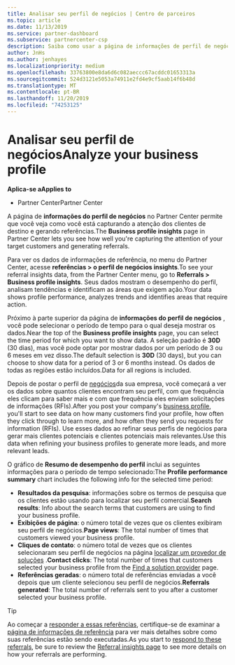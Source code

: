 ```yaml
---
title: Analisar seu perfil de negócios | Centro de parceiros
ms.topic: article
ms.date: 11/13/2019
ms.service: partner-dashboard
ms.subservice: partnercenter-csp
description: Saiba como usar a página de informações de perfil de negócios para ver como você está capturando a atenção dos clientes de destino e gerando referências.
author: JnHs
ms.author: jenhayes
ms.localizationpriority: medium
ms.openlocfilehash: 33763800e8da6d6c082aeccc67acddc01653313a
ms.sourcegitcommit: 524d3121e5053a74911e2fd4e9cf5aab14f6b48d
ms.translationtype: MT
ms.contentlocale: pt-BR
ms.lasthandoff: 11/20/2019
ms.locfileid: "74253125"
---
```

# <a name="analyze-your-business-profile"></a><span data-ttu-id="9ba00-103">Analisar seu perfil de negócios</span><span class="sxs-lookup"><span data-stu-id="9ba00-103">Analyze your business profile</span></span>
<!-- 
https://go.microsoft.com/fwlink/?linkid=849120
-->

<span data-ttu-id="9ba00-104">**Aplica-se a**</span><span class="sxs-lookup"><span data-stu-id="9ba00-104">**Applies to**</span></span>

- <span data-ttu-id="9ba00-105">Partner Center</span><span class="sxs-lookup"><span data-stu-id="9ba00-105">Partner Center</span></span>

<span data-ttu-id="9ba00-106">A página de **informações do perfil de negócios** no Partner Center permite que você veja como você está capturando a atenção dos clientes de destino e gerando referências.</span><span class="sxs-lookup"><span data-stu-id="9ba00-106">The **Business profile insights** page in Partner Center lets you see how well you're capturing the attention of your target customers and generating referrals.</span></span>

<span data-ttu-id="9ba00-107">Para ver os dados de informações de referência, no menu do Partner Center, acesse **referências > o perfil de negócios insights**.</span><span class="sxs-lookup"><span data-stu-id="9ba00-107">To see your referral insights data, from the Partner Center menu, go to **Referrals > Business profile insights**.</span></span> <span data-ttu-id="9ba00-108">Seus dados mostram o desempenho do perfil, analisam tendências e identificam as áreas que exigem ação.</span><span class="sxs-lookup"><span data-stu-id="9ba00-108">Your data shows profile performance, analyzes trends and identifies areas that require action.</span></span>

<span data-ttu-id="9ba00-109">Próximo à parte superior da página de **informações do perfil de negócios** , você pode selecionar o período de tempo para o qual deseja mostrar os dados.</span><span class="sxs-lookup"><span data-stu-id="9ba00-109">Near the top of the **Business profile insights** page, you can select the time period for which you want to show data.</span></span> <span data-ttu-id="9ba00-110">A seleção padrão é **30D** (30 dias), mas você pode optar por mostrar dados por um período de 3 ou 6 meses em vez disso.</span><span class="sxs-lookup"><span data-stu-id="9ba00-110">The default selection is **30D** (30 days), but you can choose to show data for a period of 3 or 6 months instead.</span></span> <span data-ttu-id="9ba00-111">Os dados de todas as regiões estão incluídos.</span><span class="sxs-lookup"><span data-stu-id="9ba00-111">Data for all regions is included.</span></span>

<span data-ttu-id="9ba00-112">Depois de postar o perfil de [negócios](create-a-marketing-profile.md)da sua empresa, você começará a ver os dados sobre quantos clientes encontram seu perfil, com que frequência eles clicam para saber mais e com que frequência eles enviam solicitações de informações (RFIs).</span><span class="sxs-lookup"><span data-stu-id="9ba00-112">After you post your company's [business profile](create-a-marketing-profile.md), you'll start to see data on how many customers find your profile, how often they click through to learn more, and how often they send you requests for information (RFIs).</span></span> <span data-ttu-id="9ba00-113">Use esses dados ao refinar seus perfis de negócios para gerar mais clientes potenciais e clientes potenciais mais relevantes.</span><span class="sxs-lookup"><span data-stu-id="9ba00-113">Use this data when refining your business profiles to generate more leads, and more relevant leads.</span></span>

<span data-ttu-id="9ba00-114">O gráfico de **Resumo de desempenho do perfil** inclui as seguintes informações para o período de tempo selecionado:</span><span class="sxs-lookup"><span data-stu-id="9ba00-114">The **Profile performance summary** chart includes the following info for the selected time period:</span></span>

- <span data-ttu-id="9ba00-115">**Resultados da pesquisa**: informações sobre os termos de pesquisa que os clientes estão usando para localizar seu perfil comercial.</span><span class="sxs-lookup"><span data-stu-id="9ba00-115">**Search results**: Info about the search terms that customers are using to find your business profile.</span></span>
- <span data-ttu-id="9ba00-116">**Exibições de página**: o número total de vezes que os clientes exibiram seu perfil de negócios.</span><span class="sxs-lookup"><span data-stu-id="9ba00-116">**Page views**: The total number of times that customers viewed your business profile.</span></span>
- <span data-ttu-id="9ba00-117">**Cliques de contato**: o número total de vezes que os clientes selecionaram seu perfil de negócios na página [localizar um provedor de soluções](https://www.microsoft.com/solution-providers/home) .</span><span class="sxs-lookup"><span data-stu-id="9ba00-117">**Contact clicks**: The total number of times that customers selected your business profile from the [Find a solution provider](https://www.microsoft.com/solution-providers/home) page.</span></span>
- <span data-ttu-id="9ba00-118">**Referências geradas**: o número total de referências enviadas a você depois que um cliente selecionou seu perfil de negócios.</span><span class="sxs-lookup"><span data-stu-id="9ba00-118">**Referrals generated**: The total number of referrals sent to you after a customer selected your business profile.</span></span>

> [!TIP]
> <span data-ttu-id="9ba00-119">Ao começar a [responder a essas referências](responding-to-referrals.md), certifique-se de examinar a [página de informações de referência](referral-insights.md) para ver mais detalhes sobre como suas referências estão sendo executadas.</span><span class="sxs-lookup"><span data-stu-id="9ba00-119">As you start to [respond to these referrals](responding-to-referrals.md), be sure to review the [Referral insights page](referral-insights.md) to see more details on how your referrals are performing.</span></span>
